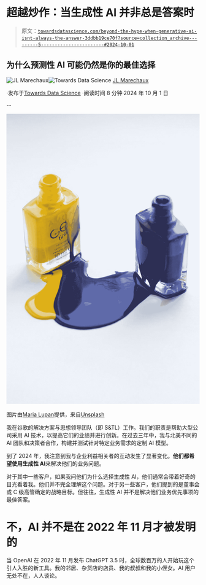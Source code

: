 # 超越炒作：当生成性 AI 并非总是答案时

> 原文：[`towardsdatascience.com/beyond-the-hype-when-generative-ai-isnt-always-the-answer-3ddbb19ce70f?source=collection_archive---------5-----------------------#2024-10-01`](https://towardsdatascience.com/beyond-the-hype-when-generative-ai-isnt-always-the-answer-3ddbb19ce70f?source=collection_archive---------5-----------------------#2024-10-01)

## 为什么预测性 AI 可能仍然是你的最佳选择

[](https://jlmarechaux.medium.com/?source=post_page---byline--3ddbb19ce70f--------------------------------)![JL Marechaux](https://jlmarechaux.medium.com/?source=post_page---byline--3ddbb19ce70f--------------------------------)[](https://towardsdatascience.com/?source=post_page---byline--3ddbb19ce70f--------------------------------)![Towards Data Science](https://towardsdatascience.com/?source=post_page---byline--3ddbb19ce70f--------------------------------) [JL Marechaux](https://jlmarechaux.medium.com/?source=post_page---byline--3ddbb19ce70f--------------------------------)

·发布于[Towards Data Science](https://towardsdatascience.com/?source=post_page---byline--3ddbb19ce70f--------------------------------) ·阅读时间 8 分钟·2024 年 10 月 1 日

--

![](img/bd57d7c76e717f6454d435c9e8aea1ed.png)

图片由[Maria Lupan](https://unsplash.com/@luandmario?utm_source=medium&utm_medium=referral)提供，来自[Unsplash](https://unsplash.com/?utm_source=medium&utm_medium=referral)

我在谷歌的解决方案与思想领导团队（即 S&TL）工作。我们的职责是帮助大型公司采用 AI 技术，以提高它们的业绩并进行创新。在过去三年中，我与北美不同的 AI 团队和决策者合作，构建并测试针对特定业务需求的定制 AI 模型。

到了 2024 年，我注意到我与企业利益相关者的互动发生了显著变化。**他们都希望使用生成性 AI**来解决他们的业务问题。

对于其中一些客户，如果我问他们为什么选择生成性 AI，他们通常会带着好奇的目光看着我。他们并不完全理解这个问题。对于另一些客户，他们提到的是董事会或 C 级高管确定的战略目标。但往往，生成性 AI 并不是解决他们业务优先事项的最佳答案。

# **不，AI 并不是在 2022 年 11 月才被发明的**

当 OpenAI 在 2022 年 11 月发布 ChatGPT 3.5 时，全球数百万的人开始玩这个引人入胜的新工具。我的邻居、杂货店的店员、我的叔叔和我的小侄女。AI 用户无处不在，人人谈论。

